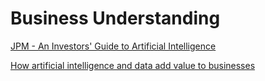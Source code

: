 # Business Understanding

[JPM - An Investors' Guide to Artificial Intelligence](https://www.dropbox.com/s/7vd1zz31kunk9aj/JPM%20-%20An%20Investors%27%20Guide%20to%20Artificial%20Intelligence.pdf)

[How artificial intelligence and data add value to businesses](https://www.mckinsey.com/featured-insights/artificial-intelligence/how-artificial-intelligence-and-data-add-value-to-businesses)

